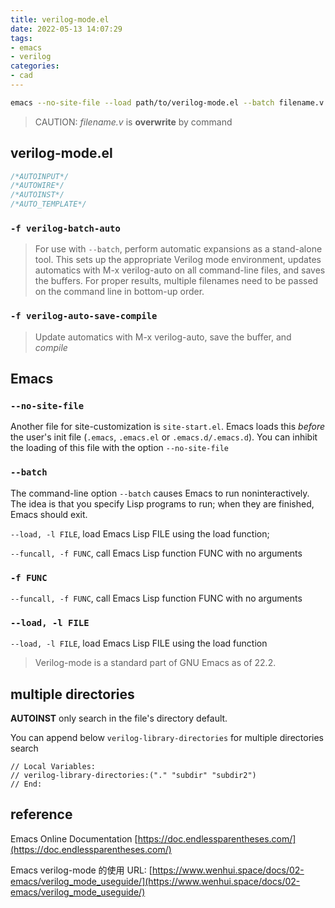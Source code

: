 ```yaml
---
title: verilog-mode.el
date: 2022-05-13 14:07:29
tags:
- emacs
- verilog
categories:
- cad
---
```


```bash
emacs --no-site-file --load path/to/verilog-mode.el --batch filename.v -f verilog-auto-save-compile
```

> CAUTION: *filename.v* is **overwrite** by command

## verilog-mode.el

```verilog
/*AUTOINPUT*/
/*AUTOWIRE*/
/*AUTOINST*/
/*AUTO_TEMPLATE*/
```

### `-f verilog-batch-auto`

> For use with `--batch`, perform automatic expansions as a stand-alone tool. This sets up the appropriate Verilog mode environment, updates automatics with M-x verilog-auto on all command-line files, and saves the buffers.
> For proper results, multiple filenames need to be passed on the command line in bottom-up order.

### `-f verilog-auto-save-compile`

> Update automatics with M-x verilog-auto, save the buffer, and *compile*



## Emacs

### `--no-site-file`

Another file for site-customization is `site-start.el`. Emacs loads this *before* the user's init file (`.emacs`, `.emacs.el` or `.emacs.d/.emacs.d`). You can inhibit the loading of this file with the option ``--no-site-file``

### `--batch`

The command-line option `--batch` causes Emacs to run noninteractively.  The idea is that you specify Lisp programs to run; when they are finished, Emacs should exit.

 `--load, -l FILE`, load Emacs Lisp FILE using the load function; 

`--funcall, -f FUNC`, call Emacs Lisp function FUNC with no arguments

### `-f FUNC`

`--funcall, -f FUNC`, call Emacs Lisp function FUNC with no arguments

### `--load, -l FILE`

`--load, -l FILE`, load Emacs Lisp FILE using the load function

> Verilog-mode is a standard part of GNU Emacs as of 22.2.



## multiple directories

**AUTOINST** only search in the file's directory default.

You can append below `verilog-library-directories` for multiple directories search

```
// Local Variables:
// verilog-library-directories:("." "subdir" "subdir2")
// End:
```



## reference

Emacs Online Documentation [https://doc.endlessparentheses.com/](https://doc.endlessparentheses.com/)

Emacs verilog-mode 的使用 URL: [https://www.wenhui.space/docs/02-emacs/verilog_mode_useguide/](https://www.wenhui.space/docs/02-emacs/verilog_mode_useguide/)
